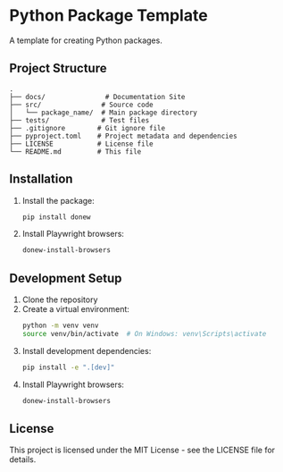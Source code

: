 # Python Package Template

A template for creating Python packages.

## Project Structure
```
.
├── docs/               # Documentation Site
├── src/               # Source code
│   └── package_name/  # Main package directory
├── tests/             # Test files
├── .gitignore        # Git ignore file
├── pyproject.toml    # Project metadata and dependencies
├── LICENSE           # License file
└── README.md         # This file
```

## Installation

1. Install the package:
   ```bash
   pip install donew
   ```

2. Install Playwright browsers:
   ```bash
   donew-install-browsers
   ```

## Development Setup

1. Clone the repository
2. Create a virtual environment:
   ```bash
   python -m venv venv
   source venv/bin/activate  # On Windows: venv\Scripts\activate
   ```
3. Install development dependencies:
   ```bash
   pip install -e ".[dev]"
   ```
4. Install Playwright browsers:
   ```bash
   donew-install-browsers
   ```

## License

This project is licensed under the MIT License - see the LICENSE file for details. 